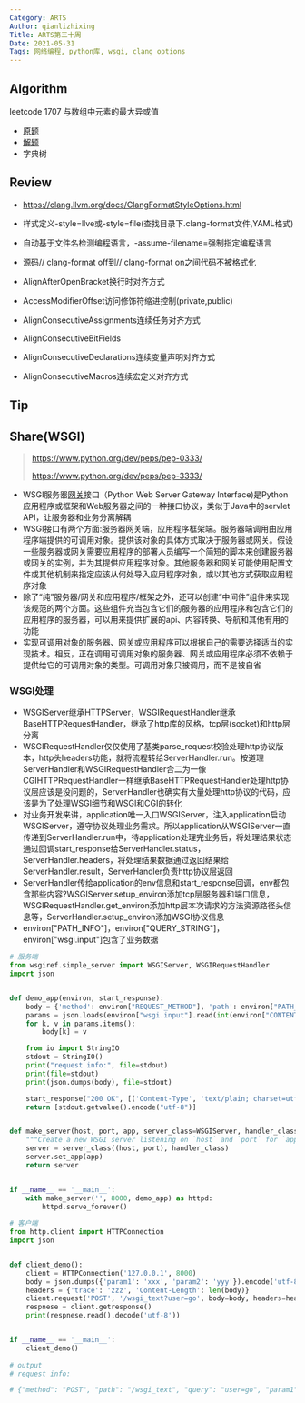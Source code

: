 ```yaml
---
Category: ARTS
Author: qianlizhixing
Title: ARTS第三十周
Date: 2021-05-31
Tags: 网络编程, python库, wsgi, clang options
---
```


## Algorithm

leetcode 1707 与数组中元素的最大异或值

- [原题](https://leetcode-cn.com/problems/maximum-xor-with-an-element-from-array/)
- [解题](https://github.com/qianlizhixing12/coding-training/blob/main/leetcode/1707.py)
- 字典树

## Review

- https://clang.llvm.org/docs/ClangFormatStyleOptions.html

- 样式定义-style=llve或-style=file(查找目录下.clang-format文件,YAML格式)
- 自动基于文件名检测编程语言，-assume-filename=强制指定编程语言
- 源码// clang-format off到// clang-format on之间代码不被格式化
- AlignAfterOpenBracket换行时对齐方式
- AccessModifierOffset访问修饰符缩进控制(private,public)
- AlignConsecutiveAssignments连续任务对齐方式
- AlignConsecutiveBitFields
- AlignConsecutiveDeclarations连续变量声明对齐方式
- AlignConsecutiveMacros连续宏定义对齐方式

## Tip

## Share(WSGI)

> https://www.python.org/dev/peps/pep-0333/
>
> https://www.python.org/dev/peps/pep-3333/

- WSGI服务器[网关](https://baike.baidu.com/item/网关)接口（Python Web Server Gateway Interface)是Python应用程序或框架和Web服务器之间的一种接口协议，类似于Java中的servlet API，让服务器和业务分离解耦
- WSGI接口有两个方面:服务器网关端，应用程序框架端。服务器端调用由应用程序端提供的可调用对象。提供该对象的具体方式取决于服务器或网关。假设一些服务器或网关需要应用程序的部署人员编写一个简短的脚本来创建服务器或网关的实例，并为其提供应用程序对象。其他服务器和网关可能使用配置文件或其他机制来指定应该从何处导入应用程序对象，或以其他方式获取应用程序对象
- 除了“纯”服务器/网关和应用程序/框架之外，还可以创建“中间件”组件来实现该规范的两个方面。这些组件充当包含它们的服务器的应用程序和包含它们的应用程序的服务器，可以用来提供扩展的api、内容转换、导航和其他有用的功能
- 实现可调用对象的服务器、网关或应用程序可以根据自己的需要选择适当的实现技术。相反，正在调用可调用对象的服务器、网关或应用程序必须不依赖于提供给它的可调用对象的类型。可调用对象只被调用，而不是被自省

### WSGI处理

- WSGIServer继承HTTPServer，WSGIRequestHandler继承BaseHTTPRequestHandler，继承了http库的风格，tcp层(socket)和http层分离
- WSGIRequestHandler仅仅使用了基类parse_request校验处理http协议版本，http头headers功能，就将流程转给ServerHandler.run。按道理ServerHandler和WSGIRequestHandler合二为一像CGIHTTPRequestHandler一样继承BaseHTTPRequestHandler处理http协议层应该是没问题的，ServerHandler也确实有大量处理http协议的代码，应该是为了处理WSGI细节和WSGI和CGI的转化
- 对业务开发来讲，application唯一入口WSGIServer，注入application启动WSGIServer，遵守协议处理业务需求。所以application从WSGIServer一直传递到ServerHandler.run中，待application处理完业务后，将处理结果状态通过回调start_response给ServerHandler.status，ServerHandler.headers，将处理结果数据通过返回结果给ServerHandler.result，ServerHandler负责http协议层返回
- ServerHandler传给application的env信息和start_response回调，env都包含那些内容?WSGIServer.setup_environ添加tcp层服务器和端口信息，WSGIRequestHandler.get_environ添加http层本次请求的方法资源路径头信息等，ServerHandler.setup_environ添加WSGI协议信息
- environ["PATH_INFO"]，environ["QUERY_STRING"]，environ["wsgi.input"]包含了业务数据

```python
# 服务端
from wsgiref.simple_server import WSGIServer, WSGIRequestHandler
import json


def demo_app(environ, start_response):
    body = {'method': environ["REQUEST_METHOD"], 'path': environ["PATH_INFO"], 'query': environ["QUERY_STRING"]}
    params = json.loads(environ["wsgi.input"].read(int(environ["CONTENT_LENGTH"])).decode('utf-8'))
    for k, v in params.items():
        body[k] = v

    from io import StringIO
    stdout = StringIO()
    print("request info:", file=stdout)
    print(file=stdout)
    print(json.dumps(body), file=stdout)

    start_response("200 OK", [('Content-Type', 'text/plain; charset=utf-8')])
    return [stdout.getvalue().encode("utf-8")]


def make_server(host, port, app, server_class=WSGIServer, handler_class=WSGIRequestHandler):
    """Create a new WSGI server listening on `host` and `port` for `app`"""
    server = server_class((host, port), handler_class)
    server.set_app(app)
    return server


if __name__ == '__main__':
    with make_server('', 8000, demo_app) as httpd:
        httpd.serve_forever()
        
# 客户端
from http.client import HTTPConnection
import json


def client_demo():
    client = HTTPConnection('127.0.0.1', 8000)
    body = json.dumps({'param1': 'xxx', 'param2': 'yyy'}).encode('utf-8')
    headers = {'trace': 'zzz', 'Content-Length': len(body)}
    client.request('POST', '/wsgi_text?user=go', body=body, headers=headers)
    respnese = client.getresponse()
    print(respnese.read().decode('utf-8'))


if __name__ == '__main__':
    client_demo()
    
# output
# request info:

# {"method": "POST", "path": "/wsgi_text", "query": "user=go", "param1": "xxx", "param2": "yyy"}
```


